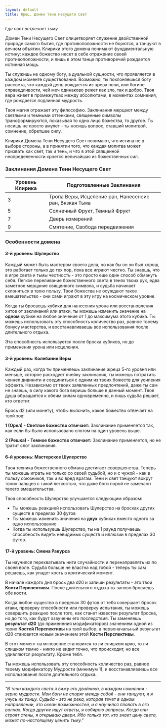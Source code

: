 ```yaml
---
layout: default
title: Жрец. Домен Тени Несущего Свет
---
```


*Где свет встречает тьму*

Домен Тени Несущего Свет олицетворяет служение двойственной природе самого бытия, где противоположности не борются, а танцуют в вечном объятии. Клирики этого домена понимают фундаментальную истину: каждое божество несет в себе отражение своей противоположности, и лишь в этом танце противоречий рождается истинная мощь.

Ты служишь не одному богу, а дуальной сущности, что проявляется в каждом моменте существования. Возможно, ты поклоняешься богу рассвета, что каждый день рождается из чрева ночи, или богине справедливости, чей меч одинаково режет как зло, так и добро. Твоя вера живет в промежутках между абсолютами, в моментах сомнения, где рождается подлинная мудрость.

Твоя магия отражает эту философию. Заклинания мерцают между светлыми и темными оттенками, священные символы трансформируются, показывая то одно лицо божества, то другое. Ты носишь не просто амулет - ты носишь вопрос, ставший молитвой, сомнение, обретшее силу.

Клирики Домена Тени Несущего Свет понимают, что истина не в выборе стороны, а в принятии того, что каждая молитва может призвать как свет, так и тень, и что в этой священной неопределенности кроется величайшая из божественных сил.

### Заклинания Домена Тени Несущего Свет

| Уровень Клирика | Подготовленные Заклинания                              |
|----------------|--------------------------------------------------------|
| 3 | Тропа Веры, Исцеление ран, Нанесенеие ран, Вязкая Тьма |
| 5 | Солнечный Фрукт, Темный Фрукт                          |
| 7 | Дверь измерений                                        |
| 9 | Смятение, Свобода передвижения                         |

### Особенности домена

#### 3-й уровень: Шулерство
Каждый может быть мастером своего дела, но как бы он ни был хорош, это работает только до тех пор, пока все играют честно. Ты знаешь, что в игре света и тьмы честность - это просто еще один способ обмануть себя. Легкое переливание божественного света в тенях твоих рук, едва заметное мерцание священного символа, и судьба начинает склоняться в твою пользу. Твои божества не осуждают такое вмешательство - они сами играют в эту игру на космическом уровне.

Когда ты бросаешь кубики для нанесения урона или восстановления хитов от заклинаний или атаки, ты можешь изменить значение на **одном** кубике на любое значение от 1 до максимума этого кубика. Ты можешь использовать эту способность количество раз, равное твоему бонусу мастерства, и восстанавливаешь все использования после длительного отдыха.

Эта способность используется после броска кубиков, но до применения урона или исцеления.

#### 3-й уровень: Колебание Веры
Каждый раз, когда ты применяешь заклинание жреца 5-го уровня или меньше, которое расходует ячейку заклинания, ты можешь потратить ченнел дивинити и соединиться с одним из твоих божеств для усиления эффекта. Независимо от твоих заявленных предпочтений, даже ты сам не знаешь, в силу какого бога веришь больше в данный момент. Твоя душа обращается к обеим силам одновременно, и лишь судьба решает, кто ответит.

Брось d2 (или монету), чтобы выяснить, какое божество отвечает на твой зов:

**1 (Орел) - Светлое божество отвечает:** Заклинание применяется так, как если бы было использовано слотом на один уровень выше.

**2 (Решка) - Темное божество отвечает:** Заклинание применяется, но не тратит слот заклинания.

#### 6-й уровень: Мастерское Шулерство
Твоя техника божественного обмана достигает совершенства. Теперь ты можешь играть не только со своей судьбой, но и с чужой - как в пользу союзников, так и во вред врагам. Тени и свет танцуют вокруг твоих пальцев с такой легкостью, что даже боги порой не замечают твоего вмешательства.

Твоя способность Шулерство улучшается следующим образом:

- Ты можешь реакцией использовать Шулерство на бросках других существ в пределах 30 футов
- Ты можешь изменить значения на **двух** кубиках вместо одного за одно использование
- Когда ты используешь Шулерство, ты на 1 раунд получаешь способность видеть невидимых существ и иллюзии в пределах 30 футов.

#### 17-й уровень: Смена Ракурса
Ты научился перехватывать нити случайности и перенаправлять их по своей воле. Судьба больше не властна над тобой - теперь ты сам решаешь, как упадет кость в критический момент.

В начале каждого дня брось два d20 и запиши результаты - это твои **Кости Перспективы**. После длительного отдыха ты заново бросаешь обе кости.

Когда любое существо в пределах 30 футов от тебя совершает бросок атаки, проверку способности или проверку испытания, ты можешь совершить реакцию после того, как станет известен результат броска, но до того, как будут озвучены его последствия. Ты заменяешь **результат d20** (до применения модификаторов) значением одной из твоих **Костей Перспективы** на твой выбор, а первоначальный результат d20 становится новым значением этой **Кости Перспективы**.

В этот момент на мгновение становится то ли слишком ярко, то ли слишком темно - никто не видит точно, что происходит, но все удивляются результату. Кроме тебя.

Ты можешь использовать эту способность количество раз, равное твоему модификатору Мудрости (минимум 1), и восстанавливаешь все использования после длительного отдыха.

---

*"В тени каждого света я вижу его двойника, в каждом сомнении - зерно мудрости. Мои боги не спорят между собой - они танцуют, и я учусь их танцу. Судьба - это не река, которая течет в одном направлении, это океан возможностей, и я научился плавать в его волнах. Когда другие ищут ответы, я собираю вопросы. Когда они строят стены, я открываю двери. Ибо только тот, кто знает цену света, может по-настоящему ценить тьму."*